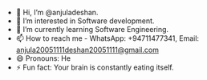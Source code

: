 - 👋 Hi, I’m @anjuladeshan.
- 👀 I’m interested in Software development.
- 🌱 I’m currently learning Software Engineering.
- 📫 How to reach me - WhatsApp: +94711477341, Email: anjula20051111deshan20051111@gmail.com
- 😄 Pronouns: He
- ⚡ Fun fact: Your brain is constantly eating itself.

<!---
anjula200511/anjula200511 is a ✨ special ✨ repository because its `README.md` (this file) appears on your GitHub profile.
You can click the Preview link to take a look at your changes.
--->
